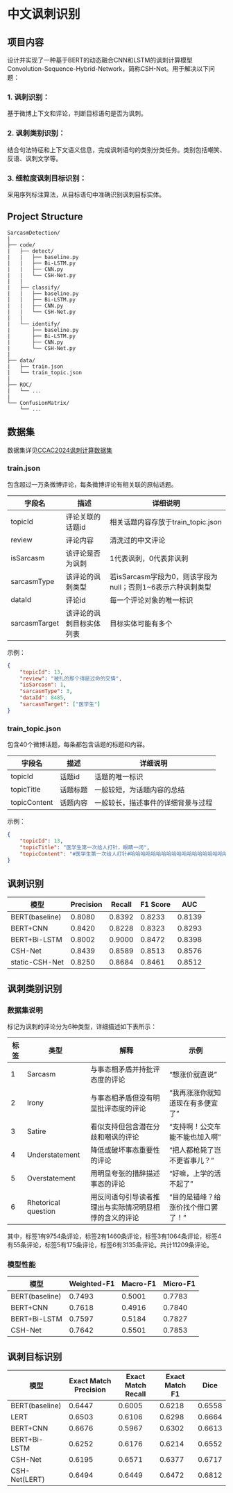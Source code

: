 # 中文讽刺识别

## 项目内容

设计并实现了一种基于BERT的动态融合CNN和LSTM的讽刺计算模型Convolution-Sequence-Hybrid-Network，简称CSH-Net。用于解决以下问题：

### 1. 讽刺识别：
基于微博上下文和评论，判断目标语句是否为讽刺。
### 2. 讽刺类别识别：
结合句法特征和上下文语义信息，完成讽刺语句的类别分类任务。类别包括嘲笑、反语、讽刺文学等。
### 3. 细粒度讽刺目标识别：
采用序列标注算法，从目标语句中准确识别讽刺目标实体。

## Project Structure

```text
SarcasmDetection/
|
├── code/
|   ├── detect/
|   |   ├── baseline.py
|   |   ├── Bi-LSTM.py
|   |   ├── CNN.py
|   |   └── CSH-Net.py
|   |
|   ├── classify/
|   |   ├── baseline.py
|   |   ├── Bi-LSTM.py
|   |   ├── CNN.py
|   |   └── CSH-Net.py
|   |
|   └── identify/
|       ├── baseline.py
|       ├── Bi-LSTM.py
|       ├── CNN.py
|       └── CSH-Net.py
|
├── data/
|   ├── train.json
|   └── train_topic.json
|
├── ROC/
|   └── ...
|
└── ConfusionMatrix/
    └── ...

```

## 数据集

数据集详见[CCAC2024讽刺计算数据集](https://github.com/pjzj220113/chinese-sarcasm-calculation)

### train.json

包含超过一万条微博评论，每条微博评论有相关联的原帖话题。

| 字段名           | 描述           | 详细说明                                   |
|---------------|--------------|----------------------------------------|
| topicId       | 评论关联的话题id    | 相关话题内容存放于train_topic.json              |
| review        | 评论内容         | 清洗过的中文评论                               |
| isSarcasm     | 该评论是否为讽刺     | 1代表讽刺，0代表非讽刺                           |
| sarcasmType   | 该评论的讽刺类型     | 若isSarcasm字段为0，则该字段为null；否则1~6表示六种讽刺类型 |
| dataId        | 评论id         | 每一个评论对象的唯一标识                           |
| sarcasmTarget | 该评论的讽刺目标实体列表 | 目标实体可能有多个                              |

示例：
```json
{   
    "topicId": 13, 
    "review": "被扎的那个得是过命的交情", 
    "isSarcasm": 1, 
    "sarcasmType": 3, 
    "dataId": 8485, 
    "sarcasmTarget": ["医学生"]
}
```

### train_topic.json

包含40个微博话题，每条都包含话题的标题和内容。

| 字段名          | 描述   | 详细说明              |
|--------------|------|-------------------|
| topicId      | 话题id | 话题的唯一标识           |
| topicTitle   | 话题标题 | 一般较短，为话题内容的总结     |
| topicContent | 话题内容 | 一般较长，描述事件的详细背景与过程 |

示例：
```json
{
    "topicId": 13, 
    "topicTitle": "医学生第一次给人打针，眼睛一闭", 
    "topicContent": "#医学生第一次给人打针#哈哈哈哈哈哈哈哈哈哈哈哈哈哈哈哈哈哈哈哈“眼睛一闭”可还行。"
}
```


## 讽刺识别

| 模型             | Precision | Recall | F1 Score | AUC    |
|----------------|-----------|--------|----------|--------|
| BERT(baseline) | 0.8080    | 0.8392 | 0.8233   | 0.8139 |
| BERT+CNN       | 0.8420    | 0.8228 | 0.8323   | 0.8293 |
| BERT+Bi-LSTM   | 0.8002    | 0.9000 | 0.8472   | 0.8398 |
| CSH-Net        | 0.8439    | 0.8589 | 0.8513   | 0.8576 |
| static-CSH-Net | 0.8250    | 0.8684 | 0.8461   | 0.8512 |

## 讽刺类别识别

### 数据集说明

标记为讽刺的评论分为6种类型，详细描述如下表所示：

| 标签 | 类型                  | 解释                          | 示例                 |
|----|---------------------|-----------------------------|--------------------|
| 1  | Sarcasm             | 与事态相矛盾并持批评态度的评论             | “想涨价就直说”           |
| 2  | Irony               | 与事态相矛盾但没有明显批评态度的评论          | “我再涨涨你就知道现在有多便宜了”  |
| 3  | Satire              | 看似支持但包含潜在分歧和嘲讽的评论           | “支持啊！公交车能不能也加入啊”   |
| 4  | Understatement      | 降低或破坏事态重要性的评论               | “把人都枪毙了岂不更省事儿？”    |
| 5  | Overstatement       | 用明显夸张的措辞描述事态的评论             | “好嘛，上学的活不起了”       |
| 6  | Rhetorical question | 用反问语句引导读者推理出与实际情况明显相悖的含义的评论 | “目的是错峰？给涨价找个借口罢了！” |

其中，标签1有9754条评论，标签2有1460条评论，标签3有1064条评论，标签4有55条评论，标签5有175条评论，标签6有3135条评论。共计11209条评论。

### 模型性能

| 模型             | Weighted-F1 | Macro-F1 | Micro-F1 |
|----------------|-------------|----------|----------|
| BERT(baseline) | 0.7493      | 0.5001   | 0.7783   |
| BERT+CNN       | 0.7618      | 0.4916   | 0.7840   |
| BERT+Bi-LSTM   | 0.7597      | 0.5184   | 0.7827   |
| CSH-Net        | 0.7642      | 0.5501   | 0.7853   |


## 讽刺目标识别


| 模型             | Exact Match Precision | Exact Match Recall | Exact Match F1 | Dice   |
|----------------|-----------------------|--------------------|----------------|--------|
| BERT(baseline) | 0.6447                | 0.6005             | 0.6218         | 0.6558 |
| LERT           | 0.6503                | 0.6106             | 0.6298         | 0.6664 |
| BERT+CNN       | 0.6676                | 0.5967             | 0.6302         | 0.6613 |
| BERT+Bi-LSTM   | 0.6252                | 0.6176             | 0.6214         | 0.6552 |
| CSH-Net        | 0.6195                | 0.6571             | 0.6377         | 0.6717 |
| CSH-Net(LERT)  | 0.6494                | 0.6449             | 0.6472         | 0.6812 |
